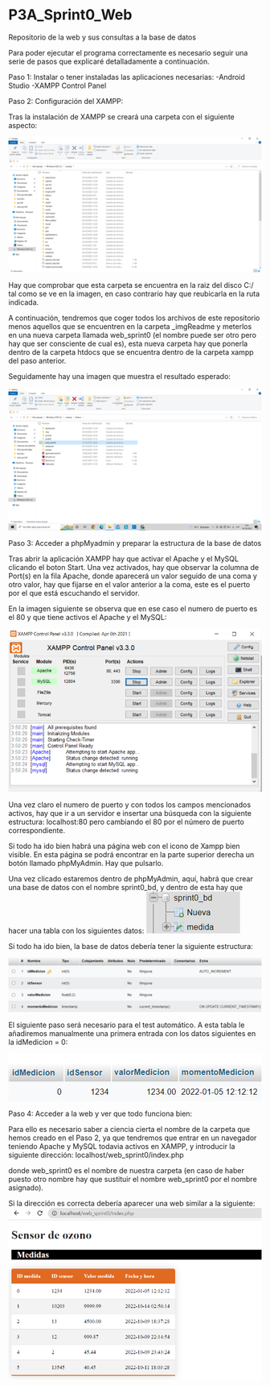 # P3A_Sprint0_Web
Repositorio de la web y sus consultas a la base de datos

Para poder ejecutar el programa correctamente es necesario seguir una serie de pasos que explicaré detalladamente a continuación.

Paso 1: Instalar o tener instaladas las aplicaciones necesarias: -Android Studio -XAMPP Control Panel

Paso 2: Configuración del XAMPP:

Tras la instalación de XAMPP se creará una carpeta con el siguiente aspecto: 

<img src="/_imgReadme/A1.png" alt=""/>

Hay que comprobar que esta carpeta se encuentra en la raiz del disco C:/ tal como se ve en la imagen, en caso contrario hay que reubicarla en la ruta indicada.

A continuación, tendremos que coger todos los archivos de este repositorio menos aquellos que se encuentren en la carpeta _imgReadme y meterlos en una nueva carpeta llamada web_sprint0 (el nombre puede ser otro pero hay que ser consciente de cual es), esta nueva carpeta hay que ponerla dentro de la carpeta htdocs que se encuentra dentro de la carpeta xampp del paso anterior.

Seguidamente hay una imagen que muestra el resultado esperado: 

<img src="/_imgReadme/W1.png" alt=""/>


Paso 3: Acceder a phpMyadmin y preparar la estructura de la base de datos

Tras abrir la aplicación XAMPP hay que activar el Apache y el MySQL clicando el boton Start. Una vez activados, hay que observar la columna de Port(s) en la fila Apache, donde aparecerá un valor seguido de una coma y otro valor, hay que fijarse en el valor anterior a la coma, este es el puerto por el que está escuchando el servidor.

En la imagen siguiente se observa que en ese caso el numero de puerto es el 80 y que tiene activos el Apache y el MySQL: 

<img src="/_imgReadme/A3.png" alt=""/>

Una vez claro el numero de puerto y con todos los campos mencionados activos, hay que ir a un servidor e insertar una búsqueda con la siguiente estructura: localhost:80
pero cambiando el 80 por el número de puerto correspondiente.

Si todo ha ido bien habrá una página web con el icono de Xampp bien visible. En esta página se podrá encontrar en la parte superior derecha un botón llamado phpMyAdmin. Hay que pulsarlo.

Una vez clicado estaremos dentro de phpMyAdmin, aquí, habrá que crear una base de datos con el nombre sprint0_bd, y dentro de esta hay que hacer una tabla con los siguientes datos: <img src="/_imgReadme/A4.png" alt=""/>

Si todo ha ido bien, la base de datos debería tener la siguiente estructura: 

<img src="/_imgReadme/A5.png" alt=""/>

El siguiente paso será necesario para el test automático. 
A esta tabla le añadiremos manualmente una primera entrada con los datos siguientes en la idMedicion = 0:

<img src="/_imgReadme/W3.png" alt=""/> 


Paso 4: Acceder a la web y ver que todo funciona bien:

Para ello es necesario saber a ciencia cierta el nombre de la carpeta que hemos creado en el Paso 2, ya que tendremos que entrar en un navegador teniendo Apache y MySQL todavia activos en XAMPP, y introducir la siguiente dirección:
localhost/web_sprint0/index.php

donde web_sprint0 es el nombre de nuestra carpeta  (en caso de haber puesto otro nombre hay que sustituir el nombre web_sprint0 por el nombre asignado).

Si la dirección es correcta debería aparecer una web similar a la siguiente:
<img src="/_imgReadme/W2.png" alt=""/>



